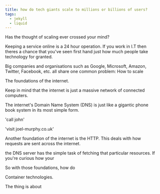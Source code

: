 ```yaml
---
title: how do tech giants scale to millions or billions of users?
tags:
  - jekyll
  - liquid
---
```


Has the thought of scaling ever crossed your mind?

Keeping a service online is a 24 hour operation. If you work in I.T then theres a chance that 
you've seen first hand just how much people take technology for granted.

Big companies and organisations such as Google, Microsoft, Amazon, Twitter, Facebook, etc.
all share one common problem: How to scale

The foundations of the internet.

Keep in mind that the internet is just a massive network of connected computers.

The internet's Domain Name System (DNS) is just like a gigantic phone book system in its most simple form.

'call john'

'visit joel-murphy.co.uk'

Another foundation of the internet is the HTTP. This deals with how requests are sent across the internet.

the DNS server has the simple task of fetching that particular resources. If you're curious how your 

So with those foundations, how do 

Container technologies.

The thing is about 